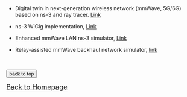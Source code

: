 
<!-- <font size=5> Open Tools, Platforms, Datasets, and Demos </font> -->

&emsp;


  * Digital twin in next-generation wireless network (mmWave, 5G/6G) based on ns-3 and ray tracer. [Link](https://github.com/yuchen-sh/Network-Digital-Twin)

  * ns-3 WiGig implementation, [Link](https://apps.nsnam.org/app/wigig/)
  
  * Enhanced mmWave LAN ns-3 simulator, [Link](<https://github.com/yuchen-sh/mmWave-WLAN-802.11ad/tree/master>)

  * Relay-assisted mmWave backhaul network simulator, [link](https://github.com/hqfrank/ns3-mmwave-relay/tree/master)
 
  <!-- * The platform for the development of digital twin in 3D wireless networks for signal source localization based on NSF AERPAW testbed and Virtual Development Environment. [Link (to be announced)](https://github.ncsu.edu/bchatte/RoverChallenge) -->



&emsp;




  <!-- <img alt="" src="sponsor6.png" width="86%" height="86%" /> -->



<div style="text-align:left">
     <a href="#top"><input type="button" value="back to top" /></a>
</div>

[<u><font size='4'>Back to Homepage</font></u>](https://yuchen-sh.github.io)

  


